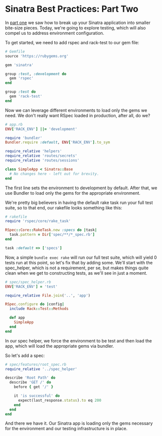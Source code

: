 Sinatra Best Practices: Part Two
================================

In [part one][part-one] we saw how to break up your Sinatra application into
smaller bite-size pieces. Today, we're going to explore testing, which will also
compel us to address environment configuration.

To get started, we need to add rspec and rack-test to our gem file:

```ruby
# Gemfile
source 'https://rubygems.org'

gem 'sinatra'

group :test, :development do
  gem 'rspec'
end

group :test do
  gem 'rack-test'
end
```

Now we can leverage different environments to load only the gems we need.
We don't really want RSpec loaded in production, after all, do we?

```ruby
# app.rb
ENV['RACK_ENV'] ||= 'development'

require 'bundler'
Bundler.require :default, ENV['RACK_ENV'].to_sym

require_relative 'helpers'
require_relative 'routes/secrets'
require_relative 'routes/sessions'

class SimpleApp < Sinatra::Base
  # No changes here - left out for brevity.
end
```

The first line sets the environment to development by default. After that, we
use Bundler to load only the gems for the appropriate environment.

We're pretty big believers in having the default rake task run your full test
suite, so to that end, our rakefile looks something like this:

```ruby
# rakefile
require 'rspec/core/rake_task'

RSpec::Core::RakeTask.new :specs do |task|
  task.pattern = Dir['spec/**/*_spec.rb']
end

task :default => ['specs']
```

Now, a simple `bundle exec rake` will run our full test suite, which will yield
0 tests run at this point, so let's fix that by adding some. We'll start with
the spec_helper, which is not a requirement, per se, but makes things
quite clean when we get to constructing tests, as we'll see in just a moment.

```ruby
# spec/spec_helper.rb
ENV['RACK_ENV'] = 'test'

require_relative File.join('..', 'app')

RSpec.configure do |config|
  include Rack::Test::Methods

  def app
    SimpleApp
  end
end
```

In our spec helper, we force the environment to be test and then load the app,
which will load the appropriate gems via bundler.

So let's add a spec:

```ruby
# spec/features/root_spec.rb
require_relative '../spec_helper'

describe 'Root Path' do
  describe 'GET /' do
    before { get '/' }

    it 'is successful' do
      expect(last_response.status).to eq 200
    end
  end
end
```

And there we have it. Our Sinatra app is loading only the gems necessary for
the environment and our testing infrastructure is in place.

[part-one]: http://blog.carbonfive.com/2013/06/24/sinatra-best-practices-part-one/

